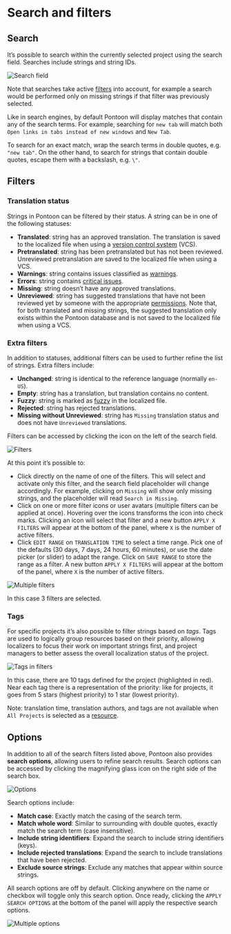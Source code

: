 # Search and filters

## Search

It’s possible to search within the currently selected project using the search field. Searches include strings and string IDs.

![Search field](../../assets/images/pontoon/search_filters/search_field.png)

Note that searches take active [filters](#filters) into account, for example a search would be performed only on missing strings if that filter was previously selected.

Like in search engines, by default Pontoon will display matches that contain any of the search terms. For example, searching for `new tab` will match both `Open links in tabs instead of new windows` and `New Tab`.

To search for an exact match, wrap the search terms in double quotes, e.g. `"new tab"`. On the other hand, to search for strings that contain double quotes, escape them with a backslash, e.g. `\"`.

## Filters

### Translation status

Strings in Pontoon can be filtered by their status. A string can be in one of the following statuses:
* **Translated**: string has an approved translation. The translation is saved to the localized file when using a [version control system](glossary.md#version-control-system) (VCS).
* **Pretranslated**: string has been pretranslated but has not been reviewed. Unreviewed pretranslation are saved to the localized file when using a VCS.
* **Warnings**: string contains issues classified as [warnings](translate.md#warnings).
* **Errors**: string contains [critical issues](translate.md#errors).
* **Missing**: string doesn’t have any approved translations.
* **Unreviewed**: string has suggested translations that have not been reviewed yet by someone with the appropriate [permissions](glossary.md#permission). Note that, for both translated and missing strings, the suggested translation only exists within the Pontoon database and is not saved to the localized file when using a VCS.

### Extra filters

In addition to statuses, additional filters can be used to further refine the list of strings. Extra filters include:
* **Unchanged**: string is identical to the reference language (normally `en-US`).
* **Empty**: string has a translation, but translation contains no content.
* **Fuzzy**: string is marked as [fuzzy](glossary.md#fuzzy) in the localized file.
* **Rejected**: string has rejected translations.
* **Missing without Unreviewed**: string has `Missing` translation status and does not have `Unreviewed` translations.

Filters can be accessed by clicking the icon on the left of the search field.

![Filters](../../assets/images/pontoon/search_filters/filters.png)

At this point it’s possible to:
* Click directly on the name of one of the filters. This will select and activate only this filter, and the search field placeholder will change accordingly. For example, clicking on `Missing` will show only missing strings, and the placeholder will read `Search in Missing`.
* Click on one or more filter icons or user avatars (multiple filters can be applied at once). Hovering over the icons transforms the icon into check marks. Clicking an icon will select that filter and a new button `APPLY X FILTERS` will appear at the bottom of the panel, where `X` is the number of active filters.
* Click `EDIT RANGE` on `TRANSLATION TIME` to select a time range. Pick one of the defaults (30 days, 7 days, 24 hours, 60 minutes), or use the date picker (or slider) to adapt the range. Click on `SAVE RANGE` to store the range as a filter. A new button `APPLY X FILTERS` will appear at the bottom of the panel, where `X` is the number of active filters.

![Multiple filters](../../assets/images/pontoon/search_filters/filters_multiple.png)

In this case 3 filters are selected.

### Tags

For specific projects it’s also possible to filter strings based on *tags*. Tags are used to logically group resources based on their priority, allowing localizers to focus their work on important strings first, and project managers to better assess the overall localization status of the project.

![Tags in filters](../../assets/images/pontoon/search_filters/filters_tags.png)

In this case, there are 10 tags defined for the project (highlighted in red). Near each tag there is a representation of the priority: like for projects, it goes from 5 stars (highest priority) to 1 star (lowest priority).

Note: translation time, translation authors, and tags are not available when `All Projects` is selected as a [resource](glossary.md#resource).

## Options

In addition to all of the search filters listed above, Pontoon also provides **search options**, allowing users to refine search results. Search options can be accessed by clicking the magnifying glass icon on the right side of the search box.

![Options](../../assets/images/pontoon/search_filters/options.png)

Search options include:
* **Match case**: Exactly match the casing of the search term.
* **Match whole word**: Similar to surrounding with double quotes, exactly match the search term (case insensitive).
* **Include string identifiers**: Expand the search to include string identifiers (keys).
* **Include rejected translations**: Expand the search to include translations that have been rejected.
* **Exclude source strings**: Exclude any matches that appear within source strings.

All search options are off by default. Clicking anywhere on the name or checkbox will toggle only this search option. Once ready, clicking the `APPLY SEARCH OPTIONS` at the bottom of the panel will apply the respective search options.

![Multiple options](../../assets/images/pontoon/search_filters/options_multiple.png)